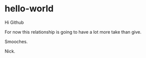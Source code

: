 # hello-world
Hi Github

For now this relationship is going to have a lot more take than give. 

Smooches.

Nick. 
